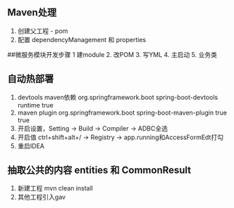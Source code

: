 ## Maven处理
1. 创建父工程 - pom
2. 配置 dependencyManagement 和 properties


##微服务模块开发步骤
1  建module
2. 改POM
3. 写YML
4. 主启动
5. 业务类

## 自动热部署
1. devtools maven依赖
    <!-- 热部署 -->
    <dependency>
        <groupId>org.springframework.boot</groupId>
        <artifactId>spring-boot-devtools</artifactId>
        <scope>runtime</scope>
        <optional>true</optional>
    </dependency>
2. maven plugin
    <!-- 热部署设置 -->
    <plugin>
        <groupId>org.springframework.boot</groupId>
        <artifactId>spring-boot-maven-plugin</artifactId>
        <configuration>
            <fork>true</fork>
            <addResources>true</addResources>
        </configuration>
    </plugin>
3. 开启设置，Setting -> Build -> Compiler -> ADBC全选
4. 开启值  ctrl+shift+alt+/  -> Registry -> app.running和AccessFormEdt打勾
5. 重启IDEA

## 抽取公共的内容 entities 和 CommonResult
1. 新建工程 mvn clean install
2. 其他工程引入gav
